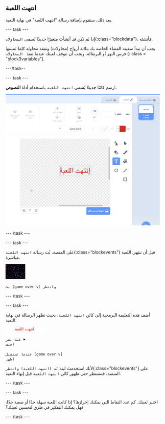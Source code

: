 ## انتهت اللعبة

بعد ذلك، ستقوم بإضافة رسالة "انتهت اللعبة" في نهاية اللعبة.

\--- task \---

إذا لم تكن قد أنشأتَ متغيرًا جديدًا يُسمى `المحاولات`{:class="blockdata"}، فأنشئه.

يجب أن تبدأ سفينة الفضاء الخاصة بك بثلاثة أرواح (محاولات) وتفقد محاولة كلما لمسها فرس النهر أو البرتقالة. ويجب أن تتوقف لعبتك عندما تنفذ ` المحاولات` {: class = "block3variables"}.

\---/task--

\--- task \---

ارسم كائنًا جديدًا يُسمى `انتهت اللعبة` باستخدام أداة **النصوص**.

![لقطة الشاشة](images/invaders-game-over.png)

\--- /task \---

\--- task \---

على المنصة، بُث رسالة `انتهت اللعبة`{:class="blockevents"} قبل أن تنتهي اللعبة مباشرة.

![كائن انتهت اللعبة](images/stage-sprite.png)

```blocks3
بث (game over v) وانتظر
```

\--- /task \---

\--- task \---

أضف هذه التعليمة البرمجية إلى كائن `انتهت اللعبة`، بحيث تظهر الرسالة في نهاية اللعبة:

![كائن انتهت اللعبة](images/gameover-sprite.png)

```blocks3
عند نقر ⚑
اختف

عندما تستقبل [game over v]
اظهر
```

لأنك استخدمتَ لبنة `بُث (انتهت اللعبة) وانتظر`{:class="blockevents"} على المنصة، فستنتظر حتى ظهور كائن `انتهت اللعبة` قبل إنهاء اللعبة.

\--- /task \---

\--- task \---

اختبر لعبتك. كم عدد النقاط التي يمكنك إحرازها؟ إذا كانت اللعبة سهلة جدًا أو صعبة جدًا، فهل يمكنك التفكير في طرق لتحسين لعبتك؟

\--- /task \---